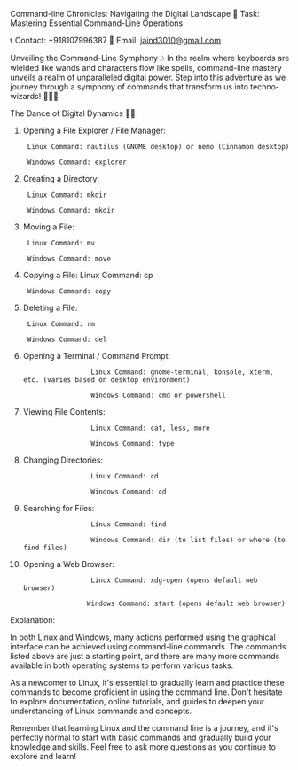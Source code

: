Command-line Chronicles: Navigating the Digital Landscape 🚀
Task: Mastering Essential Command-Line Operations

📞 Contact: +918107996387
📧 Email: jaind3010@gmail.com

Unveiling the Command-Line Symphony 🎶
In the realm where keyboards are wielded like wands and characters flow like spells, command-line mastery unveils a realm of unparalleled digital power. Step into this adventure as we journey through a symphony of commands that transform us into techno-wizards! 🧙‍♂️✨

The Dance of Digital Dynamics 💃🕺
1. Opening a File Explorer / File Manager:

        Linux Command: nautilus (GNOME desktop) or nemo (Cinnamon desktop)

        Windows Command: explorer


2. Creating a Directory:

        Linux Command: mkdir

        Windows Command: mkdir


3. Moving a File:

        Linux Command: mv

        Windows Command: move


4. Copying a File:
        Linux Command: cp

        Windows Command: copy


6. Deleting a File:

        Linux Command: rm

        Windows Command: del


7. Opening a Terminal / Command Prompt:

                        Linux Command: gnome-terminal, konsole, xterm, etc. (varies based on desktop environment)

                        Windows Command: cmd or powershell


8. Viewing File Contents:

                        Linux Command: cat, less, more

                        Windows Command: type


8. Changing Directories:

                        Linux Command: cd

                        Windows Command: cd


9. Searching for Files:

                        Linux Command: find

                        Windows Command: dir (to list files) or where (to find files)

10. Opening a Web Browser:

                         Linux Command: xdg-open (opens default web browser)

                        Windows Command: start (opens default web browser)


Explanation:

In both Linux and Windows, many actions performed using the graphical interface can be achieved using command-line commands. The commands listed above are just a starting point, and there are many more commands available in both operating systems to perform various tasks.

As a newcomer to Linux, it's essential to gradually learn and practice these commands to become proficient in using the command line. Don't hesitate to explore documentation, online tutorials, and guides to deepen your understanding of Linux commands and concepts.

Remember that learning Linux and the command line is a journey, and it's perfectly normal to start with basic commands and gradually build your knowledge and skills. Feel free to ask more questions as you continue to explore and learn!
